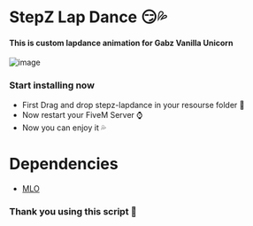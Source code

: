 
# StepZ Lap Dance 😏💦

#### This is custom lapdance animation for Gabz Vanilla Unicorn

![image](https://cdn.discordapp.com/attachments/885135605661569054/1096582317293715567/20230414215306_1.png)

### Start installing now

- First Drag and drop stepz-lapdance in your resourse folder 📁
- Now restart your FiveM Server ⌚
- Now you can enjoy it 💦

# Dependencies

- [MLO](https://fivem.gabzv.com/package/4724693)

### Thank you using this script 💜
